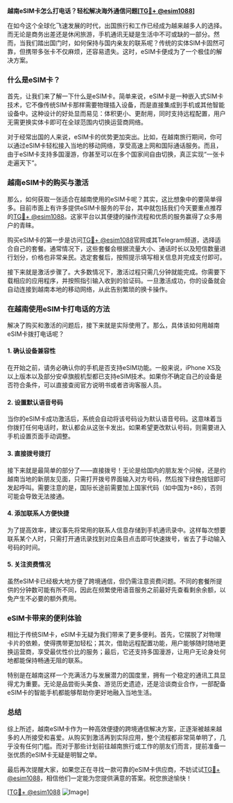 **越南eSIM卡怎么打电话？轻松解决海外通信问题[[TG💪+ @esim1088](https://t.me/s/esim1088)]**

在如今这个全球化飞速发展的时代，出国旅行和工作已经成为越来越多人的选择。而无论是商务出差还是休闲旅游，手机通讯无疑是生活中不可或缺的一部分。然而，当我们踏出国门时，如何保持与国内亲友的联系呢？传统的实体SIM卡固然可靠，但携带多张卡不仅麻烦，还容易遗失。这时，eSIM卡便成为了一个极佳的解决方案。

### 什么是eSIM卡？

首先，让我们来了解一下什么是eSIM卡。简单来说，eSIM卡是一种嵌入式SIM卡技术，它不像传统SIM卡那样需要物理插入设备，而是直接集成到手机或其他智能设备中。这种设计的好处显而易见：体积更小、更耐用，同时支持远程配置，用户无需更换实体卡即可在全球范围内切换运营商网络。

对于经常出国的人来说，eSIM卡的优势更加突出。比如，在越南旅行期间，你可以通过eSIM卡轻松接入当地的移动网络，享受高速上网和国际通话服务。而且，由于eSIM卡支持多国漫游，你甚至可以在多个国家间自由切换，真正实现“一张卡走遍天下”。

### 越南eSIM卡的购买与激活

那么，如何获取一张适合在越南使用的eSIM卡呢？其实，这比想象中的要简单得多。目前市面上有许多提供eSIM卡服务的平台，其中就包括我们今天要重点推荐的[TG💪+ @esim1088](https://t.me/s/esim1088)。这家平台以其便捷的操作流程和优质的服务赢得了众多用户的青睐。

购买eSIM卡的第一步是访问[TG💪+ @esim1088](https://t.me/s/esim1088)官网或其Telegram频道，选择适合自己的套餐。通常情况下，这些套餐会根据流量大小、通话时长以及短信数量进行划分，价格也非常亲民。选定套餐后，按照提示填写相关信息并完成支付即可。

接下来就是激活步骤了。大多数情况下，激活过程只需几分钟就能完成。你需要下载相应的应用程序，并按照指引输入收到的验证码。一旦激活成功，你的设备就会自动连接到越南本地的移动网络，从此告别繁琐的换卡操作。

### 在越南使用eSIM卡打电话的方法

解决了购买和激活的问题后，接下来就是实际使用了。那么，具体该如何用越南eSIM卡拨打电话呢？

#### 1. 确认设备兼容性

在开始之前，请务必确认你的手机是否支持eSIM功能。一般来说，iPhone XS及以上版本以及部分安卓旗舰机型都已支持eSIM技术。如果你不确定自己的设备是否符合条件，可以直接查阅官方说明书或者咨询客服人员。

#### 2. 设置默认语音号码

当你的eSIM卡成功激活后，系统会自动将该号码设为默认语音号码。这意味着当你拨打任何电话时，默认都会从这张卡发出。如果希望更改默认号码，则需要进入手机设置页面手动调整。

#### 3. 直接拨号拨打

接下来就是最简单的部分了——直接拨号！无论是给国内的朋友发个问候，还是约越南当地的新朋友见面，只需打开拨号界面输入对方号码，然后按下绿色按钮即可发起呼叫。需要注意的是，国际长途前需要加上国家代码（如中国为+86），否则可能会导致无法接通。

#### 4. 添加联系人方便快捷

为了提高效率，建议事先将常用的联系人信息存储到手机通讯录中。这样每次想要联系某个人时，只需打开通讯录找到对应条目点击即可快速拨号，省去了手动输入号码的时间。

#### 5. 关注资费情况

虽然eSIM卡已经极大地方便了跨境通信，但仍需注意资费问题。不同的套餐所提供的分钟数可能有所不同，因此在频繁使用语音服务之前最好先查看剩余余额，以免产生不必要的额外费用。

### eSIM卡带来的便利体验

相比于传统SIM卡，eSIM卡无疑为我们带来了更多便利。首先，它摆脱了对物理卡片的依赖，使得携带更加轻松；其次，借助远程配置功能，用户能够随时随地更换运营商，享受最优性价比的服务；最后，它还支持多国漫游，让用户无论身处何地都能保持畅通无阻的联系。

特别是在越南这样一个充满活力与发展潜力的国度里，拥有一个稳定的通讯工具显得尤为重要。无论是品尝街头美食、游览历史遗迹，还是洽谈商业合作，一部配备eSIM卡的智能手机都能够帮助你更好地融入当地生活。

### 总结

综上所述，越南eSIM卡作为一种高效便捷的跨境通信解决方案，正逐渐被越来越多的人所接受和喜爱。从购买到激活再到实际应用，整个流程都非常简单明了，几乎没有任何门槛。而对于那些计划前往越南旅行或工作的朋友们而言，提前准备一张优质的eSIM卡无疑是明智之举。

最后再次提醒大家，如果您正在寻找一款可靠的eSIM卡供应商，不妨试试[TG💪+ @esim1088](https://t.me/s/esim1088)，相信他们一定能为您提供满意的答案。祝您旅途愉快！

[[TG💪+ @esim1088](https://t.me/s/esim1088) ![Image](https://i.postimg.cc/4NQfJmqS/Snipaste-2025-05-13-00-14-12.png)]